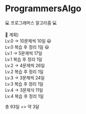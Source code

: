 # ProgrammersAlgo
💻 프로그래머스 알고리즘 💻

📅 계획) <br/>
Lv.0 -> 10문제씩 10일 😃 <br/>
Lv.0 복습 후 정리 1일 😃 <br/>
Lv.1 -> 5문제씩 17일 <br/>
Lv.1 복습 후 정리 1일 <br/>
Lv.2 -> 4문제씩 26일 <br/>
Lv.2 복습 후 정리 1일 <br/>
Lv.3 -> 3문제씩 24일 <br/>
Lv.3 복습 후 정리 1일 <br/>
Lv.4 -> 3문제식 11일 <br/>
Lv.4 복습 후 정리 1일 <br/>

총 93일 => 약 3달
